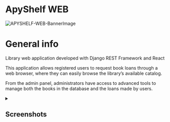 
# ApyShelf WEB
![APYSHELF-WEB-BannerImage](https://github.com/SpinBath/assets/blob/main/APYSHELF-Logo.png)

# General info

Library web application developed with Django REST Framework and React

This application allows registered users to request book loans through a web browser, where they can easily browse the library’s available catalog.

From the admin panel, administrators have access to advanced tools to manage both the books in the database and the loans made by users.

<details>
   <summary><h2>Screenshots</h2></summary>
  <details>
    <summary><h3>User Gallery</h3></summary>
    
  ![APYSHELF-WEB-HOME](https://github.com/XRayBinary/assets/blob/main/APYSHELF-HOME.PNG?raw=true)     
  ![APYSHELF-WEB-SIGNUP](https://github.com/XRayBinary/assets/blob/main/APYSHELF-SIGNUP.PNG?raw=true)
  ![APYSHELF-WEB-SIGNIN](https://github.com/XRayBinary/assets/blob/main/APYSHELF-SIGNIN.PNG?raw=true)
  
  ![APYSHELF-WEB-BOOKS](https://github.com/XRayBinary/assets/blob/main/APYSHELF-BOOKS.PNG?raw=true)
  ![APYSHELF-WEB-BOOKS](https://github.com/XRayBinary/assets/blob/main/APYSHELF-BOOKS-2.PNG?raw=true)
  ![APYSHELF-WEB-REQUESTLOAN](https://github.com/XRayBinary/assets/blob/main/APYSHELF-REQUESTBOOK.PNG?raw=true)
  
  ![APYSHELF-WEB-LOANS](https://github.com/XRayBinary/assets/blob/main/APYSHELF-LOANS.PNG?raw=true)
  
  ![APYSHELF-WEB-ACCOUNT](https://github.com/XRayBinary/assets/blob/main/APYSHELF-ACCOUNT.PNG?raw=true)
  ![APYSHELF-WEB-EDITACCOUNT](https://github.com/XRayBinary/assets/blob/main/APYSHELF-EDITACCOUNT.PNG?raw=true)
    
  </details>
  
  <details>
    <summary><h3>Admin Gallery</h3></summary>

  ![APYSHELF-WEB-BOOKS](https://github.com/XRayBinary/assets/blob/main/APYSHELF-BOOKS-ADMIN.PNG?raw=true)
  ![APYSHELF-WEB-BOOKS](https://github.com/XRayBinary/assets/blob/main/APYSHELF-CREATEBOOK.PNG?raw=true)
  ![APYSHELF-WEB-BOOKS](https://github.com/XRayBinary/assets/blob/main/APYSHELF-EDITBOOK.PNG?raw=true)
  ![APYSHELF-WEB-BOOKS](https://github.com/XRayBinary/assets/blob/main/APYSHELF-LOANS-ADMIN.PNG?raw=true)
  
  
  </details>

</details>


